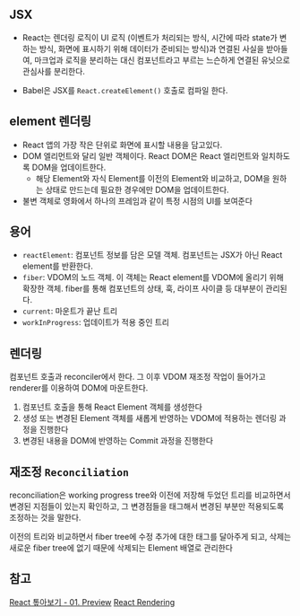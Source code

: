 ## JSX
- React는 렌더링 로직이 UI 로직 (이벤트가 처리되는 방식, 시간에 따라 state가 변하는 방식, 화면에 표시하기 위해 데이터가 준비되는 방식)과 
연결된 사실을 받아들여, 마크업과 로직을 분리하는 대신 컴포넌트라고 부르는 느슨하게 연결된 유닛으로 관심사를 분리한다. 

- Babel은 JSX를 `React.createElement()` 호출로 컴파일 한다.

## element 렌더링
- React 앱의 가장 작은 단위로 화면에 표시할 내용을 담고있다. 
- DOM 엘리먼트와 달리 일반 객체이다. React DOM은 React 엘리먼트와 일치하도록 DOM을 업데이트한다. 
  - 해당 Element와 자식 Element를 이전의 Element와 비교하고, DOM을 원하는 상태로 만드는데 필요한 경우에만 DOM을 업데이트한다.  
- 불변 객체로 영화에서 하나의 프레임과 같이 특정 시점의 UI를 보여준다

## 용어
- `reactElement`: 컴포넌트 정보를 담은 모델 객체. 컴포넌트는 JSX가 아닌 React element를 반환한다.
- `fiber`: VDOM의 노드 객체. 이 객체는 React element를 VDOM에 올리기 위해 확장한 객체. fiber를 통해 컴포넌트의 상태, 훅, 라이프 사이클 등 대부분이 관리된다.
- `current`: 마운트가 끝난 트리
- `workInProgress`: 업데이트가 적용 중인 트리


## 렌더링

컴포넌트 호출과 reconciler에서 한다. 그 이후 VDOM 재조정 작업이 들어가고 renderer를 이용하여 DOM에 마운트한다. 

1. 컴포넌트 호출을 통해 React Element 객체를 생성한다
2. 생성 또는 변경된 Element 객체를 새롭게 반영하는 VDOM에 적용하는 렌더링 과정을 진행한다
3. 변경된 내용을 DOM에 반영하는 Commit 과정을 진행한다


## 재조정 `Reconciliation`

reconciliation은 working progress tree와 이전에 저장해 두었던 트리를 비교하면서 변경된 지점들이 있는지 확인하고,
그 변경점들을 태그해서 변경된 부분만 적용되도록 조정하는 것을 말한다.

이전의 트리와 비교하면서 fiber tree에 수정 추가에 대한 태그를 달아주게 되고, 삭제는 새로운 fiber tree에 없기 때문에 
삭제되는 Element 배열로 관리한다 


## 참고
[React 톺아보기 - 01. Preview](https://goidle.github.io/react/in-depth-react-preview/)
[React Rendering](https://velog.io/@yeonseo07/ReactRender-Fiber)
